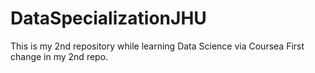 # DataSpecializationJHU
This is my 2nd repository while learning Data Science via Coursea
First change in my 2nd repo.
